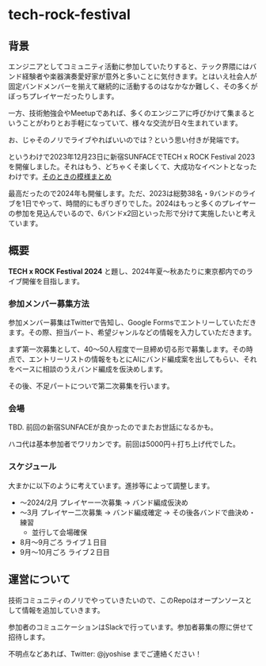 # tech-rock-festival

## 背景

エンジニアとしてコミュニティ活動に参加していたりすると、テック界隈にはバンド経験者や楽器演奏愛好家が意外と多いことに気付きます。とはいえ社会人が固定バンドメンバーを揃えて継続的に活動するのはなかなか難しく、その多くがぼっちプレイヤーだったりします。

一方、技術勉強会やMeetupであれば、多くのエンジニアに呼びかけて集まるということがわりとお手軽になっていて、様々な交流が日々生まれています。

お、じゃそのノリでライブやればいいのでは？という思い付きが発端です。

というわけで2023年12月23日に新宿SUNFACEでTECH x ROCK Festival 2023を開催しました。それはもう、どちゃくそ楽しくて、大成功なイベントとなったわけです。[そのときの模様まとめ](https://min.togetter.com/w9XxDxt)

最高だったので2024年も開催します。ただ、2023は総勢38名・9バンドのライブを1日でやって、時間的にもぎりぎりでした。2024はもっと多くのプレイヤーの参加を見込んでいるので、6バンドx2回といった形で分けて実施したいと考えています。


## 概要

**TECH x ROCK Festival 2024** と題し、2024年夏～秋あたりに東京都内でのライブ開催を目指します。

### 参加メンバー募集方法

参加メンバー募集はTwitterで告知し、Google Formsでエントリーしていただきます。その際、担当パート、希望ジャンルなどの情報を入力していただきます。

まず第一次募集として、40～50人程度で一旦締め切る形で募集します。その時点で、エントリーリストの情報をもとにAIにバンド編成案を出してもらい、それをベースに相談のうえバンド編成を仮決めします。

その後、不足パートについで第二次募集を行います。

### 会場

TBD. 前回の新宿SUNFACEが良かったのでまたお世話になるかも。

ハコ代は基本参加者でワリカンです。前回は5000円＋打ち上げ代でした。

### スケジュール

大まかに以下のように考えています。進捗等によって調整します。

- ～2024/2月 プレイヤー一次募集 → バンド編成仮決め
- ～3月 プレイヤー二次募集 → バンド編成確定 → その後各バンドで曲決め・練習
    - 並行して会場確保
- 8月～9月ごろ ライブ１日目
- 9月～10月ごろ ライブ２日目

## 運営について

技術コミュニティのノリでやっていきたいので、このRepoはオープンソースとして情報を追加していきます。

参加者のコミュニケーションはSlackで行っています。参加者募集の際に併せて招待します。

不明点などあれば、Twitter: @jyoshise までご連絡ください！
